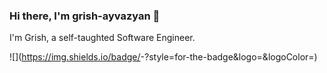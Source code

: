 ### Hi there, I'm grish-ayvazyan 👋

I'm Grish, a self-taughted Software Engineer.

![<Badge Name>](https://img.shields.io/badge/<Badge Text>-<Background Color>?style=for-the-badge&logo=<Icon Name>&logoColor=<Logo Color>)
<!-- [![Top Langs](https://github-readme-stats.vercel.app/api/top-langs/?username=grish-ayvazyan&layout=compact)](https://github.com/anuraghazra/github-readme-stats)


**grish-ayvazyan/grish-ayvazyan** is a ✨ _special_ ✨ repository because its `README.md` (this file) appears on your GitHub profile.

Here are some ideas to get you started:

- 🔭 I’m currently working on ...
- 🌱 I’m currently learning ...
- 👯 I’m looking to collaborate on ...
- 🤔 I’m looking for help with ...
- 💬 Ask me about ...
- 📫 How to reach me: ...
- 😄 Pronouns: ...
- ⚡ Fun fact: ...
-->
